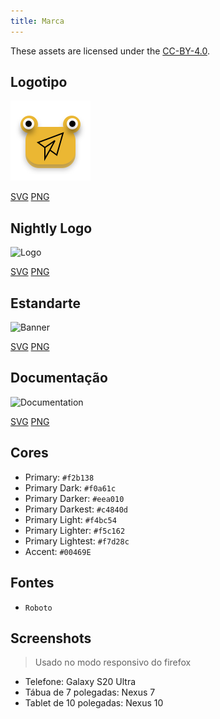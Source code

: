 ```yaml
---
title: Marca
---
```


These assets are licensed under the [CC-BY-4.0](https://github.com/LinwoodDev/Butterfly/blob/develop/BRANDING_LICENSE).

## Logotipo

![Logo](/img/logo.svg)

[SVG](/img/logo.svg) [PNG](/img/logo.png)

## Nightly Logo

![Logo](/img/nightly.svg)

[SVG](/img/nightly.svg) [PNG](/img/nightly.png)

## Estandarte

![Banner](/img/banner.svg)

[SVG](/img/banner.svg) [PNG](/img/banner.png)

## Documentação

![Documentation](/img/docs.svg)

[SVG](/img/docs.svg) [PNG](/img/docs.png)

## Cores

- Primary: `#f2b138`
- Primary Dark: `#f0a61c`
- Primary Darker: `#eea010`
- Primary Darkest: `#c4840d`
- Primary Light: `#f4bc54`
- Primary Lighter: `#f5c162`
- Primary Lightest: `#f7d28c`
- Accent: `#00469E`

## Fontes

- `Roboto`

## Screenshots

> Usado no modo responsivo do firefox

- Telefone: Galaxy S20 Ultra
- Tábua de 7 polegadas: Nexus 7
- Tablet de 10 polegadas: Nexus 10
